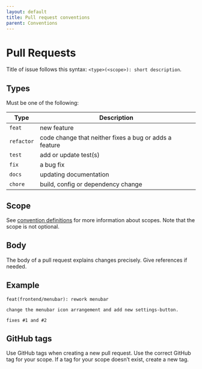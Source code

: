 ```yaml
---
layout: default
title: Pull request conventions
parent: Conventions
---
```


# Pull Requests

Title of issue follows this syntax: `<type>(<scope>): short description`.

## Types

Must be one of the following:

|Type|Description|
|-|-|
|`feat`|new feature|
|`refactor`|code change that neither fixes a bug or adds a feature|
|`test`|add or update test(s)|
|`fix`|a bug fix|
|`docs`|updating documentation|
|`chore`|build, config or dependency change|

## Scope

See [convention definitions](/conventions#definitions) for more information about scopes.
Note that the scope is not optional.

## Body

The body of a pull request explains changes precisely. Give references if needed.

## Example

```
feat(frontend/menubar): rework menubar

change the menubar icon arrangement and add new settings-button.

fixes #1 and #2
```

## GitHub tags

Use GitHub tags when creating a new pull request.
Use the correct GitHub tag for your scope.
If a tag for your scope doesn’t exist, create a new tag.